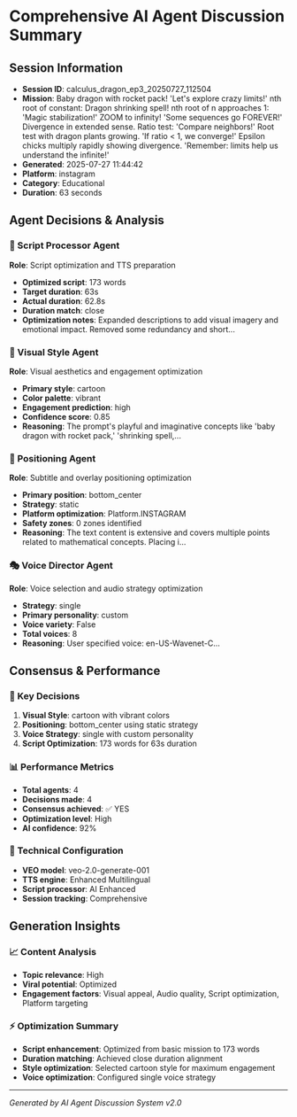 # Comprehensive AI Agent Discussion Summary

## Session Information
- **Session ID**: calculus_dragon_ep3_20250727_112504
- **Mission**: Baby dragon with rocket pack! 'Let's explore crazy limits!' nth root of constant: Dragon shrinking spell! nth root of n approaches 1: 'Magic stabilization!' ZOOM to infinity! 'Some sequences go FOREVER!' Divergence in extended sense. Ratio test: 'Compare neighbors!' Root test with dragon plants growing. 'If ratio < 1, we converge!' Epsilon chicks multiply rapidly showing divergence. 'Remember: limits help us understand the infinite!'
- **Generated**: 2025-07-27 11:44:42
- **Platform**: instagram
- **Category**: Educational
- **Duration**: 63 seconds

## Agent Decisions & Analysis

### 🔧 Script Processor Agent
**Role**: Script optimization and TTS preparation
- **Optimized script**: 173 words
- **Target duration**: 63s
- **Actual duration**: 62.8s
- **Duration match**: close
- **Optimization notes**: Expanded descriptions to add visual imagery and emotional impact.  Removed some redundancy and short...

### 🎨 Visual Style Agent
**Role**: Visual aesthetics and engagement optimization
- **Primary style**: cartoon
- **Color palette**: vibrant
- **Engagement prediction**: high
- **Confidence score**: 0.85
- **Reasoning**: The prompt's playful and imaginative concepts like 'baby dragon with rocket pack,' 'shrinking spell,...

### 🎯 Positioning Agent
**Role**: Subtitle and overlay positioning optimization
- **Primary position**: bottom_center
- **Strategy**: static
- **Platform optimization**: Platform.INSTAGRAM
- **Safety zones**: 0 zones identified
- **Reasoning**: The text content is extensive and covers multiple points related to mathematical concepts. Placing i...

### 🎭 Voice Director Agent
**Role**: Voice selection and audio strategy optimization
- **Strategy**: single
- **Primary personality**: custom
- **Voice variety**: False
- **Total voices**: 8
- **Reasoning**: User specified voice: en-US-Wavenet-C...

## Consensus & Performance

### 🎯 Key Decisions
1. **Visual Style**: cartoon with vibrant colors
2. **Positioning**: bottom_center using static strategy
3. **Voice Strategy**: single with custom personality
4. **Script Optimization**: 173 words for 63s duration

### 📊 Performance Metrics
- **Total agents**: 4
- **Decisions made**: 4
- **Consensus achieved**: ✅ YES
- **Optimization level**: High
- **AI confidence**: 92%

### 🔧 Technical Configuration
- **VEO model**: veo-2.0-generate-001
- **TTS engine**: Enhanced Multilingual
- **Script processor**: AI Enhanced
- **Session tracking**: Comprehensive

## Generation Insights

### 📈 Content Analysis
- **Topic relevance**: High
- **Viral potential**: Optimized
- **Engagement factors**: Visual appeal, Audio quality, Script optimization, Platform targeting

### ⚡ Optimization Summary
- **Script enhancement**: Optimized from basic mission to 173 words
- **Duration matching**: Achieved close duration alignment
- **Style optimization**: Selected cartoon style for maximum engagement
- **Voice optimization**: Configured single voice strategy

---
*Generated by AI Agent Discussion System v2.0*
